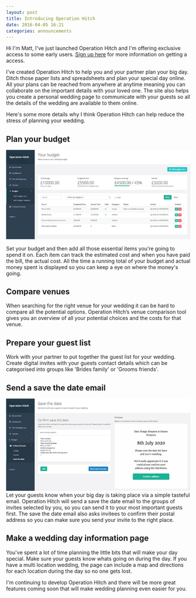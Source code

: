 ```yaml
---
layout: post
title: Introducing Operation Hitch
date: 2016-04-05 16:21
categories: announcements
---
```


Hi I'm Matt, I've just launched Operation Hitch and I'm offering exclusive access to some early users. [Sign up here](https://operationhitch.com/) for more information on getting a access.

I've created Operation Hitch to help you and your partner plan your big day. Ditch those paper lists and spreadsheets and plan your special day online. All your plans can be reached from anywhere at anytime meaning you can collaborate on the important details with your loved one. The site also helps you create a personal wedding page to communicate with your guests so all the details of the wedding are available to them online.

Here's some more details why I think Operation Hitch can help reduce the stress of planning your wedding.

## Plan your budget
_![Operation Hitch budget screenshot](/images/introducing/operation_hitch_budget_screenshot.jpg)_

Set your budget and then add all those essential items you’re going to spend it on. Each item can track the estimated cost and when you have paid the bill, the actual cost. All the time a running total of your budget and actual money spent is displayed so you can keep a eye on where the money's going.

## Compare venues
When searching for the right venue for your wedding it can be hard to compare all the potential options. Operation Hitch’s venue comparison tool gives you an overview of all your potential choices and the costs for that venue.

## Prepare your guest list
Work with your partner to put together the guest list for your wedding. Create digital invites with your guests contact details which can be categorised into groups like 'Brides family' or 'Grooms friends'.

## Send a save the date email
_![Operation Hitch save the date preview screenshot](/images/introducing/operation_hitch_save_the_date_screenshot.jpg)_
Let your guests know when your big day is taking place via a simple tasteful email. Operation Hitch will send a save the date email to the groups of invites selected by you, so you can send it to your most important guests first. The save the date email also asks invitees to confirm their postal address so you can make sure you send your invite to the right place.

## Make a wedding day information page
You've spent a lot of time planning the little bits that will make your day special. Make sure your guests know whats going on during the day. If you have a multi location wedding, the page can include a map and directions for each location during the day so no one gets lost.


I'm continuing to develop Operation Hitch and there will be more great features coming soon that will make wedding planning even easier for you.
